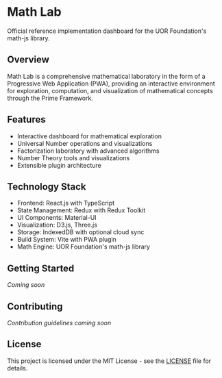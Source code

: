 # Math Lab

Official reference implementation dashboard for the UOR Foundation's math-js library.

## Overview

Math Lab is a comprehensive mathematical laboratory in the form of a Progressive Web Application (PWA), providing an interactive environment for exploration, computation, and visualization of mathematical concepts through the Prime Framework.

## Features

- Interactive dashboard for mathematical exploration
- Universal Number operations and visualizations
- Factorization laboratory with advanced algorithms
- Number Theory tools and visualizations
- Extensible plugin architecture

## Technology Stack

- Frontend: React.js with TypeScript
- State Management: Redux with Redux Toolkit
- UI Components: Material-UI
- Visualization: D3.js, Three.js
- Storage: IndexedDB with optional cloud sync
- Build System: Vite with PWA plugin
- Math Engine: UOR Foundation's math-js library

## Getting Started

*Coming soon*

## Contributing

*Contribution guidelines coming soon*

## License

This project is licensed under the MIT License - see the [LICENSE](LICENSE) file for details.